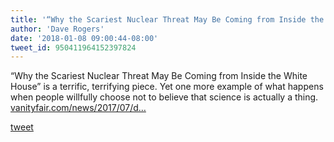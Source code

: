 ```yaml
---
title: '“Why the Scariest Nuclear Threat May Be Coming from Inside the White House”...'
author: 'Dave Rogers'
date: '2018-01-08 09:00:44-08:00'
tweet_id: 950411964152397824
---
```

“Why the Scariest Nuclear Threat May Be Coming from Inside the White House” is a terrific, terrifying piece. Yet one more example of what happens when people willfully choose not to believe that science is actually a thing. [vanityfair.com/news/2017/07/d…](https://www.vanityfair.com/news/2017/07/department-of-energy-risks-michael-lewis)

[tweet](https://twitter.com/yukondude/status/950411964152397824)